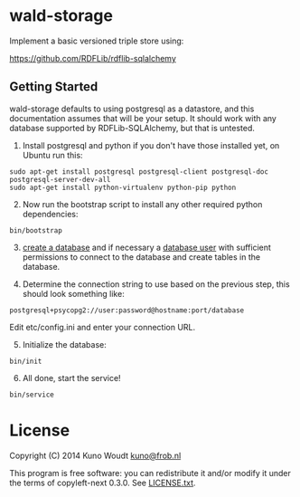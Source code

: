 
wald-storage
============

Implement a basic versioned triple store using:

https://github.com/RDFLib/rdflib-sqlalchemy

Getting Started
---------------

wald-storage defaults to using postgresql as a datastore, and this documentation assumes that
will be your setup.  It should work with any database supported by RDFLib-SQLAlchemy, but that is
untested.

1. Install postgresql and python if you don't have those installed yet, on Ubuntu run this:
```
sudo apt-get install postgresql postgresql-client postgresql-doc postgresql-server-dev-all
sudo apt-get install python-virtualenv python-pip python
```

2. Now run the bootstrap script to install any other required python dependencies:
```
bin/bootstrap
```

3. [create a database](http://www.postgresql.org/docs/9.3/static/app-createdb.html) and if
   necessary a [database user](http://www.postgresql.org/docs/9.3/static/client-authentication.html)
   with sufficient permissions to connect to the database and create tables in the database.

4. Determine the connection string to use based on the previous step, this should look something
   like:
```
postgresql+psycopg2://user:password@hostname:port/database
```
   Edit etc/config.ini and enter your connection URL.

5. Initialize the database:
```
bin/init
```

6. All done, start the service!
```
bin/service
```


License
=======

Copyright (C) 2014  Kuno Woudt <kuno@frob.nl>

This program is free software: you can redistribute it and/or modify
it under the terms of copyleft-next 0.3.0.  See [LICENSE.txt](LICENSE.txt).


